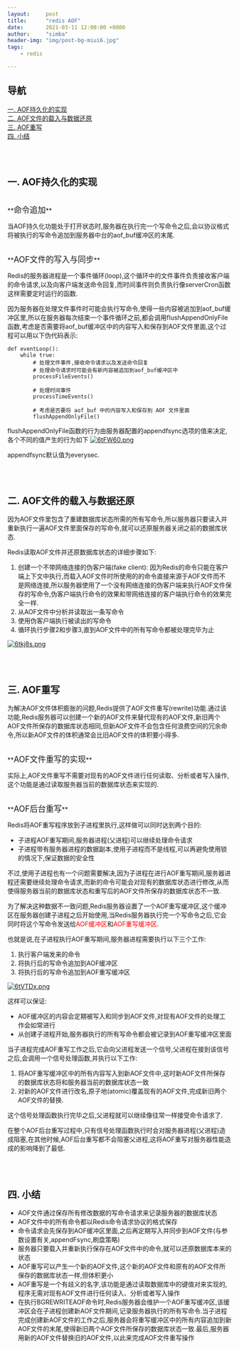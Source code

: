 ```yaml
---
layout:     post
title:      "redis AOF"
date:       2021-03-11 12:00:00 +0800
author:     "simba"
header-img: "img/post-bg-miui6.jpg"
tags:
    - redis

---
```




## 导航
[一. AOF持久化的实现](#jump1)
<br>
[二. AOF文件的载入与数据还原](#jump2)
<br>
[三. AOF重写](#jump3)
<br>
[四. 小结](#jump4)
<br>










<br><br>
## <span id="jump1">一. AOF持久化的实现</span>

<br>
**<font size="4">命令追加</font>** <br>

当AOF持久化功能处于打开状态时,服务器在执行完一个写命令之后,会以协议格式将被执行的写命令追加到服务器中台的aof_buf缓冲区的末尾.<br>


<br>
**<font size="4">AOF文件的写入与同步</font>** <br>

Redis的服务器进程是一个事件循环(loop),这个循环中的文件事件负责接收客户端的命令请求,以及向客户端发送命令回复,而时间事件则负责执行像serverCron函数这样需要定时运行的函数.<br>

因为服务器在处理文件事件时可能会执行写命令,使得一些内容被追加到aof_buf缓冲区里,所以在服务器每次结束一个事件循环之前,都会调用flushAppendOnlyFile函数,考虑是否需要将aof_buf缓冲区中的内容写入和保存到AOF文件里面,这个过程可以用以下伪代码表示:
```
def eventLoop():
	while true:
		# 处理文件事件,接收命令请求以及发送命令回复
		# 处理命令请求时可能会有新内容被追加到aof_buf缓冲区中
		processFileEvents()

		# 处理时间事件
		processTimeEvents()

		# 考虑是否要将 aof_buf 中的内容写入和保存到 AOF 文件里面
		flushAppendOnlyFile()
```

flushAppendOnlyFile函数的行为由服务器配置的appendfsync选项的值来决定,各个不同的值产生的行为如下
[![6tFW60.png](https://s3.ax1x.com/2021/03/11/6tFW60.png)](https://imgtu.com/i/6tFW60)

appendfsync默认值为everysec.<br>



<br><br>
## <span id="jump2">二. AOF文件的载入与数据还原</span>

因为AOF文件里包含了重建数据库状态所需的所有写命令,所以服务器只要读入并重新执行一遍AOF文件里面保存的写命令,就可以还原服务器关闭之前的数据库状态.<br>

Redis读取AOF文件并还原数据库状态的详细步骤如下:
1. 创建一个不带网络连接的伪客户端(fake client): 因为Redis的命令只能在客户端上下文中执行,而载入AOF文件时所使用的的命令直接来源于AOF文件而不是网络连接,所以服务器使用了一个没有网络连接的伪客户端来执行AOF文件保存的写命令,伪客户端执行命令的效果和带网络连接的客户端执行命令的效果完全一样.
2. 从AOF文件中分析并读取出一条写命令
3. 使用伪客户端执行被读出的写命令
4. 循环执行步骤2和步骤3,直到AOF文件中的所有写命令都被处理完毕为止

[![6tkj8s.png](https://s3.ax1x.com/2021/03/11/6tkj8s.png)](https://imgtu.com/i/6tkj8s)



<br><br>
## <span id="jump3">三. AOF重写</span>

为解决AOF文件体积膨胀的问题,Redis提供了AOF文件重写(rewrite)功能.通过该功能,Redis服务器可以创建一个新的AOF文件来替代现有的AOF文件,新旧两个AOF文件所保存的数据库状态相同,但新AOF文件不会包含任何浪费空间的冗余命令,所以新AOF文件的体积通常会比旧AOF文件的体积要小得多.<br>


<br>
**<font size="4">AOF文件重写的实现</font>** <br>

实际上,AOF文件重写不需要对现有的AOF文件进行任何读取、分析或者写入操作,这个功能是通过读取服务器当前的数据库状态来实现的.<br>


<br>
**<font size="4">AOF后台重写</font>** <br>

Redis将AOF重写程序放到子进程里执行,这样做可以同时达到两个目的:
* 子进程AOF重写期间,服务器进程(父进程)可以继续处理命令请求
* 子进程带有服务器进程的数据副本,使用子进程而不是线程,可以再避免使用锁的情况下,保证数据的安全性

不过,使用子进程也有一个问题需要解决,因为子进程在进行AOF重写期间,服务器进程还需要继续处理命令请求,而新的命令可能会对现有的数据库状态进行修改,从而使得服务器当前的数据库状态和重写后的AOF文件所保存的数据库状态不一致.<br>

为了解决这种数据不一致问题,Redis服务器设置了一个AOF重写缓冲区,这个缓冲区在服务器创建子进程之后开始使用,当Redis服务器执行完一个写命令之后,它会同时将这个写命令发送给<font color="red">AOF缓冲区</font>和<font color="red">AOF重写缓冲区</font>.

也就是说,在子进程执行AOF重写期间,服务器进程需要执行以下三个工作:
1. 执行客户端发来的命令
2. 将执行后的写命令追加到AOF缓冲区
3. 将执行后的写命令追加到AOF重写缓冲区

[![6tVTDx.png](https://s3.ax1x.com/2021/03/11/6tVTDx.png)](https://imgtu.com/i/6tVTDx)

这样可以保证:
* AOF缓冲区的内容会定期被写入和同步到AOF文件,对现有AOF文件的处理工作会如常进行
* 从创建子进程开始,服务器执行的所有写命令都会被记录到AOF重写缓冲区里面

当子进程完成AOF重写工作之后,它会向父进程发送一个信号,父进程在接到该信号之后,会调用一个信号处理函数,并执行以下工作:
1. 将AOF重写缓冲区中的所有内容写入到新AOF文件中,这时新AOF文件所保存的数据库状态将和服务器当前的数据库状态一致
2. 对新的AOF文件进行改名,原子地(atomic)覆盖现有的AOF文件,完成新旧两个AOF文件的替换.

这个信号处理函数执行完毕之后,父进程就可以继续像往常一样接受命令请求了.<br>

在整个AOF后台重写过程中,只有信号处理函数执行时会对服务器进程(父进程)造成阻塞,在其他时候,AOF后台重写都不会阻塞父进程,这将AOF重写对服务器性能造成的影响降到了最低.<br>



<br><br>
## <span id="jump4">四. 小结</span>

* AOF文件通过保存所有修改数据的写命令请求来记录服务器的数据库状态
* AOF文件中的所有命令都以Redis命令请求协议的格式保存
* 命令请求会先保存到AOF缓冲区里面,之后再定期写入并同步到AOF文件(与参数设置有关,appendFsync,刷盘策略)
* 服务器只要载入并重新执行保存在AOF文件中的命令,就可以还原数据库本来的状态
* AOF重写可以产生一个新的AOF文件,这个新的AOF文件和原有的AOF文件所保存的数据库状态一样,但体积更小
* AOF重写是一个有歧义的名字,该功能是通过读取数据库中的键值对来实现的,程序无需对现有AOF文件进行任何读入、分析或者写入操作
* 在执行BGREWRITEAOF命令时,Redis服务器会维护一个AOF重写缓冲区,该缓冲区会在子进程创建新AOF文件期间,记录服务器执行的所有写命令.当子进程完成创建新AOF文件的工作之后,服务器会将重写缓冲区中的所有内容追加到新AOF文件的末尾,使得新旧两个AOF文件所保存的数据库状态一致.最后,服务器用新的AOF文件替换旧的AOF文件,以此来完成AOF文件重写操作